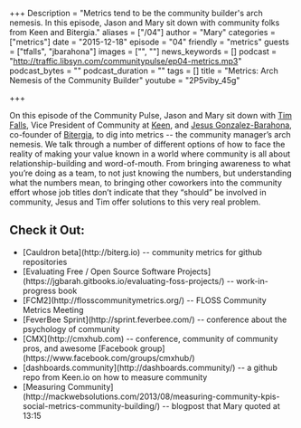 +++
Description = "Metrics tend to be the community builder's arch nemesis. In this episode, Jason and Mary sit down with community folks from Keen and Bitergia."
aliases = ["/04"]
author = "Mary"
categories = ["metrics"]
date = "2015-12-18"
episode = "04"
friendly = "metrics"
guests = ["tfalls", "jbarahona"]
images = ["", ""]
news_keywords = []
podcast = "http://traffic.libsyn.com/communitypulse/ep04-metrics.mp3"
podcast_bytes = ""
podcast_duration = ""
tags = []
title = "Metrics: Arch Nemesis of the Community Builder"
youtube = "2P5viby_45g"

+++

On this episode of the Community Pulse, Jason and Mary sit down with [Tim Falls](https://twitter.com/timfalls), Vice President of Community at [Keen](https://keen.io/), and [Jesus Gonzalez-Barahona](https://twitter.com/jgbarah), co-founder of [Bitergia](https://bitergia.com/), to dig into metrics -- the community manager’s arch nemesis. We talk through a number of different options of how to face the reality of making your value known in a world where community is all about relationship-building and word-of-mouth. From bringing awareness to what you’re doing as a team, to not just knowing the numbers, but understanding what the numbers mean, to bringing other coworkers into the community effort whose job titles don’t indicate that they “should” be involved in community, Jesus and Tim offer solutions to this very real problem.


<h2>Check it Out:</h2>
<ul><li>[Cauldron beta](http://biterg.io) -- community metrics for github repositories</li>
<li>[Evaluating Free / Open Source Software Projects](https://jgbarah.gitbooks.io/evaluating-foss-projects/) -- work-in-progress book</li>
<li>[FCM2](http://flosscommunitymetrics.org/) -- FLOSS Community Metrics Meeting</li>
<li>[FeverBee Sprint](http://sprint.feverbee.com/) -- conference about the psychology of community</li>
<li>[CMX](http://cmxhub.com) -- conference, community of community pros, and awesome [Facebook group](https://www.facebook.com/groups/cmxhub/)</li>
<li>[dashboards.community](http://dashboards.community/) -- a github repo from Keen.io on how to measure community</li>
<li>[Measuring Community](http://mackwebsolutions.com/2013/08/measuring-community-kpis-social-metrics-community-building/) -- blogpost that Mary quoted at 13:15</li></ul>
